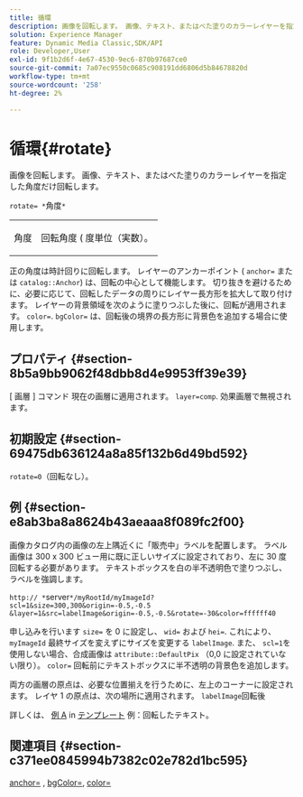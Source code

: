 ```yaml
---
title: 循環
description: 画像を回転します。 画像、テキスト、またはべた塗りのカラーレイヤーを指定した角度だけ回転します。
solution: Experience Manager
feature: Dynamic Media Classic,SDK/API
role: Developer,User
exl-id: 9f1b2d6f-4e67-4530-9ec6-870b97687ce0
source-git-commit: 7a07ec9550c0685c908191dd6806d5b84678820d
workflow-type: tm+mt
source-wordcount: '258'
ht-degree: 2%

---
```


# 循環{#rotate}

画像を回転します。 画像、テキスト、またはべた塗りのカラーレイヤーを指定した角度だけ回転します。

`rotate= *`角度`*`

<table id="simpletable_5531ED4C2099411DB404657E12B05314"> 
 <tr class="strow"> 
  <td class="stentry"> <p><span class="varname"> 角度</span> </p> </td> 
  <td class="stentry"> <p>回転角度 ( 度単位（実数）。 </p></td> 
 </tr> 
</table>

正の角度は時計回りに回転します。 レイヤーのアンカーポイント ( `anchor=` または `catalog::Anchor`) は、回転の中心として機能します。 切り抜きを避けるために、必要に応じて、回転したデータの周りにレイヤー長方形を拡大して取り付けます。 レイヤーの背景領域を次のように塗りつぶした後に、回転が適用されます。 `color=`. `bgColor=` は、回転後の境界の長方形に背景色を追加する場合に使用します。

## プロパティ {#section-8b5a9bb9062f48dbb8d4e9953ff39e39}

[ 画層 ] コマンド 現在の画層に適用されます。 `layer=comp`. 効果画層で無視されます。

## 初期設定 {#section-69475db636124a8a85f132b6d49bd592}

`rotate=0`（回転なし）。

## 例 {#section-e8ab3ba8a8624b43aeaaa8f089fc2f00}

画像カタログ内の画像の左上隅近くに「販売中」ラベルを配置します。 ラベル画像は 300 x 300 ビュー用に既に正しいサイズに設定されており、左に 30 度回転する必要があります。 テキストボックスを白の半不透明色で塗りつぶし、ラベルを強調します。

`http:// *`server`*/myRootId/myImageId?scl=1&size=300,300&origin=-0.5,-0.5 &layer=1&src=labelImage&origin=-0.5,-0.5&rotate=-30&color=ffffff40`

申し込みを行います `size=` を 0 に設定し、 `wid=` および `hei=`. これにより、 `myImageId` 最終サイズを変えずにサイズを変更する `labelImage`. また、 `scl=1`を使用しない場合、合成画像は `attribute::DefaultPix` （0,0 に設定されていない限り）。 `color=` 回転前にテキストボックスに半不透明の背景色を追加します。

両方の画層の原点は、必要な位置揃えを行うために、左上のコーナーに設定されます。 レイヤ 1 の原点は、次の場所に適用されます。 `labelImage`回転後

詳しくは、 [例 A](../../../../../is-api/http-ref/image-serving-api-ref/c-http-protocol-reference/c-templates/r-example-a.md#reference-c78ea82e8a1646738e764fa6685dfbac) in [テンプレート](../../../../../is-api/http-ref/image-serving-api-ref/c-http-protocol-reference/c-templates/c-templates.md#concept-3cd2d2adae0e41b2979b9640244d4d3e) 例：回転したテキスト。

## 関連項目 {#section-c371ee0845994b7382c02e782d1bc595}

[anchor=](../../../../../is-api/http-ref/image-serving-api-ref/c-http-protocol-reference/c-command-reference/r-anchor.md#reference-6661e548ab284b82828d8d94c8ddeb7c) , [bgColor=](../../../../../is-api/http-ref/image-serving-api-ref/c-http-protocol-reference/c-command-reference/r-bgcolor.md#reference-441371ba4ef54fe781887c5ae448f6ab), [color=](/help/aem-is-ir-api/is-api/http-ref/image-serving-api-ref/c-http-protocol-reference/c-data-types/r-is-http-color.md)
